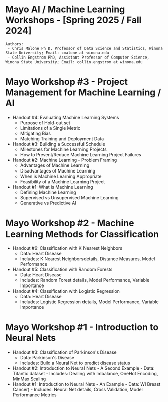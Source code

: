# Mayo AI / Machine Learning Workshops - [Spring 2025 / Fall 2024]
    Authors:
     - Chris Malone Ph D, Professor of Data Science and Statistics, Winona State University; Email: cmalone at winona.edu
     - Collin Engstrom PhD, Assistant Professor of Computer Science, Winona State University; Email: collin.engstrom at winona.edu

# Mayo Workshop #3 - Project Management for Machine Learning / AI
  - Handout #4: Evaluating Machine Learning Systems
      - Purpose of Hold-out set
      - Limitations of a Single Metric
      - Mitigating Bias
      - Matching Training and Deployment Data
  - Handout #3: Building a Successful Schedule
      - Milestones for Machine Learning Projects
      - How to Prevent/Reduce Machine Learning Project Failures
  - Handout #2: Machine Learning - Problem Framing
      - Advantages of Machine Learning
      - Disadvantages of Machine Learning
      - When is Machine Learning Appropriate
      - Feasibility of a Machine Learning Project
  - Handout #1: What is Machine Learning
      - Defining Machine Learning
      - Supervised vs Unsupervised Machine Learning
      - Generative vs Predictive AI

# Mayo Workshop #2 - Machine Learning Methods for Classification
  - Handout #6: Classification with K Nearest Neighbors
      - Data: Heart Disease
      - Includes: K Nearest Neighborsdetails, Distance Measures, Model Performance
  - Handout #5: Classification with Random Forests
      - Data: Heart Disease
      - Includes: Random Forest details, Model Performance, Variable Importance
  - Handout #4: Classification with Logistic Regression
      - Data: Heart Disease
      - Includes: Logistic Regression details, Model Performance, Variable Importance
# Mayo Workshop #1 - Introduction to Neural Nets
  - Handout #3: Classification of Parkinson's Disease
      - Data: Parkinson's Disease
      - Includes: Build a Neural Net to predict disease status
  - Handout #2: Introduction to Neural Nets - A Second Example
        - Data: Titantic dataset
        - Includes: Dealing with Imbalance, OneHot Encoding, MinMax Scaling
  - Handout #1: Introduction to Neural Nets - An Example
        - Data: WI Breast Cancer)
        - Includes: Neural Net details, Cross Validation, Model Performance Metrics

